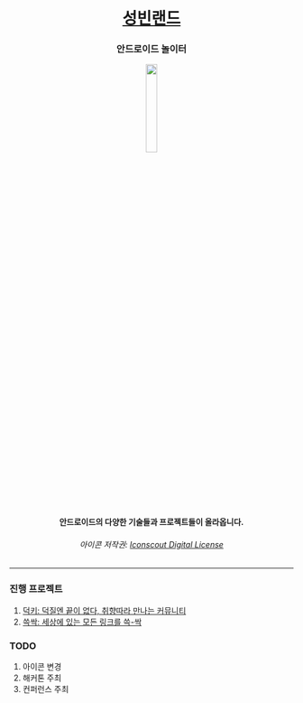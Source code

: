 <h1 align="center"><a href="https://sungbin.land/">성빈랜드</a></h1>
<h3 align="center">안드로이드 놀이터</h3>

<p align="center">
<img src="https://avatars.githubusercontent.com/u/96548964?s=200&v=4" width="20%"/>
</p>

<h4 align="center">안드로이드의 다양한 기술들과 프로젝트들이 올라옵니다.</h4>

<h6 align="center">아이콘 저작권: <a href="https://iconscout.com/licenses#iconscout">Iconscout Digital License</a></h6>

---

### 진행 프로젝트

1. [덕키: 덕질엔 끝이 없다, 취향따라 만나는 커뮤니티](https://github.com/duckie-team)
2. [쓱싹: 세상에 있는 모든 링크를 쓱-싹](https://github.com/sungbinland/sseukssak)

### TODO

1. 아이콘 변경
2. 해커톤 주최
3. 컨퍼런스 주최
